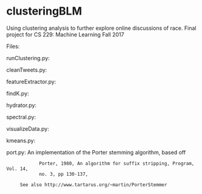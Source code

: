 # clusteringBLM

Using clustering analysis to further explore online discussions of race. Final project for CS 229: Machine Learning Fall 2017

Files:

runClustering.py:

cleanTweets.py:

featureExtractor.py:

findK.py:

hydrator.py:

spectral.py:

visualizeData.py:

kmeans.py:

port.py: An implementation of the Porter stemming algorithm, based off

				Porter, 1980, An algorithm for suffix stripping, Program, Vol. 14,
				no. 3, pp 130-137,

		 See also http://www.tartarus.org/~martin/PorterStemmer